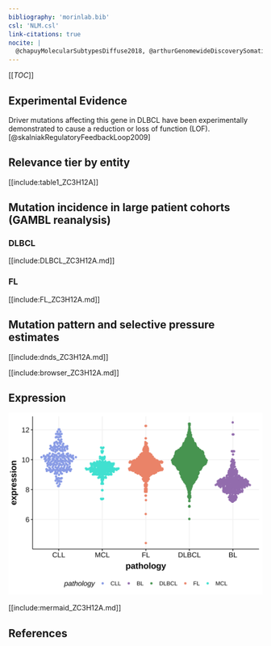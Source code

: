 ```yaml
---
bibliography: 'morinlab.bib'
csl: 'NLM.csl'
link-citations: true
nocite: |
  @chapuyMolecularSubtypesDiffuse2018, @arthurGenomewideDiscoverySomatic2018, 
---
```

[[_TOC_]]


## Experimental Evidence

Driver mutations affecting this gene in DLBCL have been experimentally demonstrated to cause a reduction or loss of function (LOF).[@skalniakRegulatoryFeedbackLoop2009]

## Relevance tier by entity

[[include:table1_ZC3H12A]]

## Mutation incidence in large patient cohorts (GAMBL reanalysis)

### DLBCL
[[include:DLBCL_ZC3H12A.md]]

### FL
[[include:FL_ZC3H12A.md]]


## Mutation pattern and selective pressure estimates

[[include:dnds_ZC3H12A.md]]

[[include:browser_ZC3H12A.md]]

## Expression
![](images/gene_expression/ZC3H12A_by_pathology.svg)
<!-- ORIGIN: arthurGenomewideDiscoverySomatic2018 -->
<!-- DLBCL: arthurGenomewideDiscoverySomatic2018 -->

[[include:mermaid_ZC3H12A.md]]

## References
